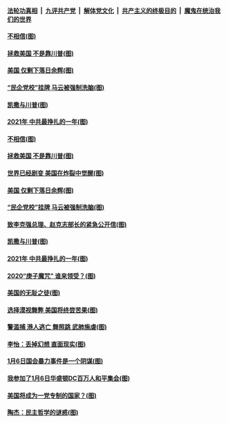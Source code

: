 

####  [法轮功真相](../../../../basic/blob/master/README.md?t=01111302) &nbsp;|&nbsp; [九评共产党](../../../../9ping.md/blob/master/README.md?t=01111302) &nbsp;|&nbsp; [解体党文化](../../../../jtdwh.md/blob/master/README.md?t=01111302)  &nbsp;|&nbsp; [共产主义的终极目的](../../../../gczydzjmd.md/blob/master/README.md?t=01111302) &nbsp;|&nbsp; [魔鬼在统治我们的世界](../../../../mgztzwmdsj.md/blob/master/README.md?t=01111302) 

#### [不相信(图)](../pages/p4/958672.md?t=01111302) 

#### [拯救美国 不是靠川普(图)](../pages/p4/958693.md?t=01111302) 

#### [美国 仅剩下落日余辉(图)](../pages/p4/958674.md?t=01111302) 

#### [“民企党校”挂牌 马云被强制洗脑(图)](../pages/p4/958689.md?t=01111302) 

#### [凯撒与川普(图)](../pages/p4/958605.md?t=01111302) 

#### [2021年 中共最挣扎的一年(图)](../pages/p4/958592.md?t=01111302) 

#### [不相信(图)](../pages/p4/958672.md?t=01111302) 

#### [拯救美国 不是靠川普(图)](../pages/p4/958693.md?t=01111302) 

#### [世界已经剧变 美国在炸裂中觉醒(图)](../pages/p4/958675.md?t=01111302) 

#### [美国 仅剩下落日余辉(图)](../pages/p4/958674.md?t=01111302) 

#### [“民企党校”挂牌 马云被强制洗脑(图)](../pages/p4/958689.md?t=01111302) 

#### [致李克强总理、赵克志部长的紧急公开信(图)](../pages/p4/958669.md?t=01111302) 



#### [凯撒与川普(图)](../pages/p4/958605.md?t=01111302) 

#### [2021年 中共最挣扎的一年(图)](../pages/p4/958592.md?t=01111302) 

#### [2020“庚子魔咒” 谁来领受？(图)](../pages/p4/958597.md?t=01111302) 

#### [美国的无耻之徒(图)](../pages/p4/958606.md?t=01111302) 

#### [选择漠视舞弊 美国将终尝苦果(图)](../pages/p4/958598.md?t=01111302) 


#### [警滥捕 港人逃亡 舞照跳 武肺施虐(图)](../pages/p4/958515.md?t=01111302) 

#### [李怡：丢掉幻想 直面现实(图)](../pages/p4/958513.md?t=01111302) 

#### [1月6日国会暴力事件是一个阴谋(图)](../pages/p4/958522.md?t=01111302) 

#### [我参加了1月6日华盛顿DC百万人和平集会(图)](../pages/p4/958521.md?t=01111302) 

#### [美国将成为一党专制的国家？(图)](../pages/p4/958514.md?t=01111302) 

#### [陶杰：民主哲学的谜惑(图)](../pages/p4/958511.md?t=01111302) 

